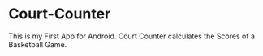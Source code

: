 # Court-Counter
This is my First App for Android.
Court Counter calculates the Scores of a Basketball Game.
